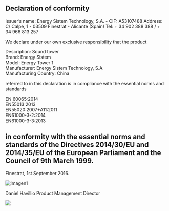 ## Declaration of conformity

Issuer’s name: Energy Sistem Technology, S.A. - CIF: A53107488
Address: C/ Calpe, 1 - 03509 Finestrat - Alicante (Spain)
Tel: + 34 902 388 388  / + 34 966 813 257

We declare under our own exclusive responsibility that the product

Description: Sound tower <br>
Brand: Energy Sistem <br/>
Model: Energy Tower 1 <br>
Manufacturer: Energy Sistem Technology, S.A. <br/>
Manufacturing Country: China <br/>

referred to in this declaration is in compliance with the essential norms and standards

EN 60065:2014  <br/>
EN55013:2013  <br/>
EN55020:2007+A11:2011  <br/>
EN61000-3-2:2014  <br/>
EN61000-3-3:2013  <br/>

in conformity with the essential norms and standards of the Directives 2014/30/EU and 2014/35/EU of the European Parliament and the Council of 9th March 1999.
 -

Finestrat, 1st September 2016.

![Imagen1](http://static.energysistem.com/images/manuals/42178/574c726744d98.jpg)

Daniel Havillio
Product Management Director

![](http://static.energysistem.com/images/manuals/39052/54887c2a4f567.jpg)
